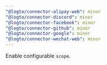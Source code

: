 ```yaml
---
"@logto/connector-alipay-web": minor
"@logto/connector-discord": minor
"@logto/connector-facebook": minor
"@logto/connector-github": minor
"@logto/connector-google": minor
"@logto/connector-wechat-web": minor
---
```


Enable configurable `scope`.
